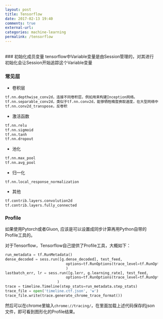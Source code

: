 ```yaml
---
layout: post
title: Tensorflow
date: 2017-02-13 19:40
comments: true
external-url:
categories: machine-learning
permalink: /tensorflow
---
```

<br>
### 初始化成员变量
tensorflow中Variable变量是由Session管理的，对其进行初始化会让Session开始追踪这个Variable变量


### 常见层
* 卷积层

```bash
tf.nn.depthwise_conv2d，连接不同卷积层，例如用来构建Inception网络。
tf.nn.separable_conv2d，类似于tf.nn.conv2d，能够牺牲精度换取速度，在大型网络中十分有用。
tf.nn.conv2d_transpose，反卷积
```

* 激活函数

```bash
tf.nn.relu
tf.nn.sigmoid
tf.nn.tanh
tf.nn.dropout
```

* 池化

```bash
tf.nn.max_pool
tf.nn.avg_pool
```


* 归一化

`tf.nn.local_response_normalization`

* 其他

```bash
tf.contrib.layers.convolution2d
tf.contrib.layers.fully_connected
```

### Profile

如果使用Pytorch或者Gluon, 应该是可以设置成同步计算再用Python自带的Profile工具的。

对于Tensorflow，Tensorflow自己提供了Profile工具，大概如下：
```python
run_metadata = tf.RunMetadata()
dense_decoded = sess.run([g.dense_decoded], test_feed,
                            options=tf.RunOptions(trace_level=tf.RunOptions.FULL_TRACE),run_metadata=run_metadata
                            )
lastbatch_err, lr = sess.run([g.lerr, g.learning_rate], test_feed,
                            options=tf.RunOptions(trace_level=tf.RunOptions.FULL_TRACE),run_metadata=run_metadata
                        )
trace = timeline.Timeline(step_stats=run_metadata.step_stats)
trace_file = open('timeline.ctf.json', 'w')
trace_file.write(trace.generate_chrome_trace_format())
```

然后可以在chrome里输入`chrome://tracing/`，在里面加载上述代码保存的json文件，即可看到图形化的Profile结果。

